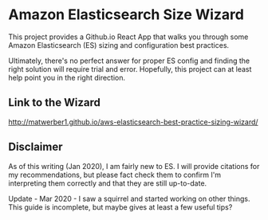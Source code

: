 # Amazon Elasticsearch Size Wizard

This project provides a Github.io React App that walks you through some Amazon Elasticsearch (ES) sizing and configuration best practices. 

Ultimately, there's no perfect answer for proper ES config and finding the right solution will require trial and error. Hopefully, this project can at least help point you in the right direction. 

## Link to the Wizard

http://matwerber1.github.io/aws-elasticsearch-best-practice-sizing-wizard/

## Disclaimer

As of this writing (Jan 2020), I am fairly new to ES. I will provide citations for my recommendations, but please fact check them to confirm I'm interpreting them correctly and that they are still up-to-date. 

Update - Mar 2020 - I saw a squirrel and started working on other things. This guide is incomplete, but maybe gives at least a few useful tips?
